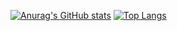 [![Anurag's GitHub stats](https://github-readme-stats.vercel.app/api?username=kim-yeonjung&count_private=true&show_icons=true&title_color=dfdfdd&icon_color=6789ca&text_color=a4a199&bg_color=455f54)](https://github.com/anuraghazra/github-readme-stats)
[![Top Langs](https://github-readme-stats.vercel.app/api/top-langs/?username=kim-yeonjung&theme=tokyonight&count_private=true&show_icons=true&layout=compact)](https://github.com/anuraghazra/github-readme-stats)
